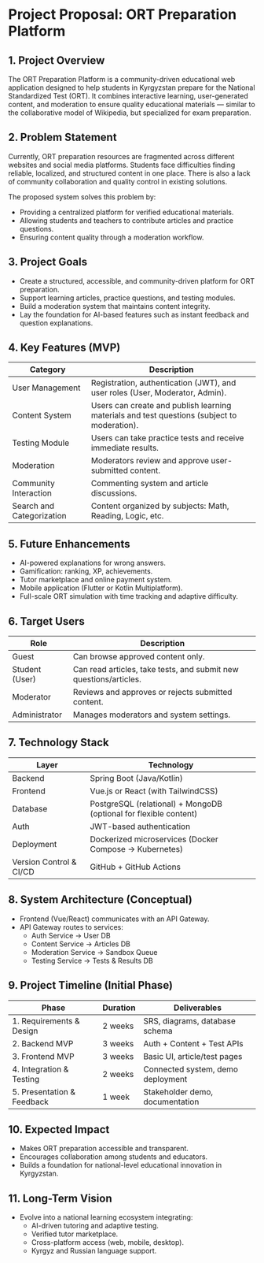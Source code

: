# Project Proposal: ORT Preparation Platform

## 1. Project Overview
The ORT Preparation Platform is a community\-driven educational web application designed to help students in Kyrgyzstan prepare for the National Standardized Test \(ORT\). It combines interactive learning, user\-generated content, and moderation to ensure quality educational materials — similar to the collaborative model of Wikipedia, but specialized for exam preparation.

## 2. Problem Statement
Currently, ORT preparation resources are fragmented across different websites and social media platforms. Students face difficulties finding reliable, localized, and structured content in one place. There is also a lack of community collaboration and quality control in existing solutions.

The proposed system solves this problem by:
- Providing a centralized platform for verified educational materials.
- Allowing students and teachers to contribute articles and practice questions.
- Ensuring content quality through a moderation workflow.

## 3. Project Goals
- Create a structured, accessible, and community\-driven platform for ORT preparation.
- Support learning articles, practice questions, and testing modules.
- Build a moderation system that maintains content integrity.
- Lay the foundation for AI\-based features such as instant feedback and question explanations.

## 4. Key Features \(MVP\)
| Category | Description |
|---|---|
| User Management | Registration, authentication \(JWT\), and user roles \(User, Moderator, Admin\). |
| Content System | Users can create and publish learning materials and test questions \(subject to moderation\). |
| Testing Module | Users can take practice tests and receive immediate results. |
| Moderation | Moderators review and approve user\-submitted content. |
| Community Interaction | Commenting system and article discussions. |
| Search and Categorization | Content organized by subjects: Math, Reading, Logic, etc. |

## 5. Future Enhancements
- AI\-powered explanations for wrong answers.
- Gamification: ranking, XP, achievements.
- Tutor marketplace and online payment system.
- Mobile application \(Flutter or Kotlin Multiplatform\).
- Full\-scale ORT simulation with time tracking and adaptive difficulty.

## 6. Target Users
| Role | Description |
|---|---|
| Guest | Can browse approved content only. |
| Student \(User\) | Can read articles, take tests, and submit new questions\/articles. |
| Moderator | Reviews and approves or rejects submitted content. |
| Administrator | Manages moderators and system settings. |

## 7. Technology Stack
| Layer | Technology |
|---|---|
| Backend | Spring Boot \(Java\/Kotlin\) |
| Frontend | Vue.js or React \(with TailwindCSS\) |
| Database | PostgreSQL \(relational\) \+ MongoDB \(optional for flexible content\) |
| Auth | JWT\-based authentication |
| Deployment | Dockerized microservices \(Docker Compose → Kubernetes\) |
| Version Control \& CI\/CD | GitHub \+ GitHub Actions |

## 8. System Architecture \(Conceptual\)
- Frontend \(Vue\/React\) communicates with an API Gateway.
- API Gateway routes to services:
    - Auth Service → User DB
    - Content Service → Articles DB
    - Moderation Service → Sandbox Queue
    - Testing Service → Tests \& Results DB

## 9. Project Timeline \(Initial Phase\)
| Phase | Duration | Deliverables |
|---|---|---|
| 1. Requirements \& Design | 2 weeks | SRS, diagrams, database schema |
| 2. Backend MVP | 3 weeks | Auth \+ Content \+ Test APIs |
| 3. Frontend MVP | 3 weeks | Basic UI, article\/test pages |
| 4. Integration \& Testing | 2 weeks | Connected system, demo deployment |
| 5. Presentation \& Feedback | 1 week | Stakeholder demo, documentation |

## 10. Expected Impact
- Makes ORT preparation accessible and transparent.
- Encourages collaboration among students and educators.
- Builds a foundation for national\-level educational innovation in Kyrgyzstan.

## 11. Long\-Term Vision
- Evolve into a national learning ecosystem integrating:
    - AI\-driven tutoring and adaptive testing.
    - Verified tutor marketplace.
    - Cross\-platform access \(web, mobile, desktop\).
    - Kyrgyz and Russian language support.